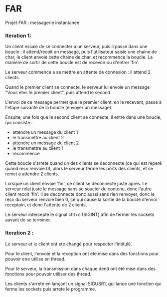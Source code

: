 # FAR #
Projet FAR : messagerie instantanee

### Iteration 1: 

Un client essaie de se connecter a un serveur, puis il passe dans une boucle : il attend/recoit un message, puis l'utilisateur saisie une chaine de char, le client envoie cette chaine de char, et recommence la boucle. La maniere de sortir de cette boucle est de recevoir ou d'entrer 'fin'.

Le serveur commence a se mettre en attente de connexion : il attend 2 clients.

Quand le premier client se connecte, le serveur lui envoie un message "Vous etes le premier client", puis attend le second.

L'envoi de ce message permet que le premier client, en le recevant, passe à l'etape suivante de la boucle (envoyer un message).

Ensuite, une fois que le second client se connecte, il entre dans une boucle, qui consiste :
 - attendre un message du client 1
 - le transmettre au client 2
 - attendre un message du client 2
 - le transmettre au client 1
 - recommence

Cette boucle s'arrete quand un des clients se deconnecte (ce qui est reperé quand recv renvoie 0), alors le serveur ferme les ports des clients, et se remet à attendre 2 clients.

Lorsque un client envoie 'fin', ce client se deconnecte juste apres. Le serveur relai juste le message sans se soucier du contenu, donc l'autre client recoit 'fin'. Il se deconnecte donc aussi sans rien renvoyer, donc le recv du serveur renvoie bien 0, ce qui cause la sortie de la boucle d'envoi receptoin, et donc l'attente de 2 clients.

Le serveur intercepte le signal ctrl+c (SIGINT) afin de fermer les sockets aavant de se terminer.

### Iteration 2 : 

Le serveur et le client ont ete changé pour respecter l'intitulé.

Pour le client, l'envoie et la reception ont ete mise dans des fonctions pour pouvoir etre utilise en thread.

Pour le serveur, la transmission dans chaque dend ont été mise dans des fonctions pour pouvoir utiliser des thread.

Les clients s'arrete en lançant un signal SIGUSR1, qui lance une fonction qui ferme les sockets puis arrete le programme.

